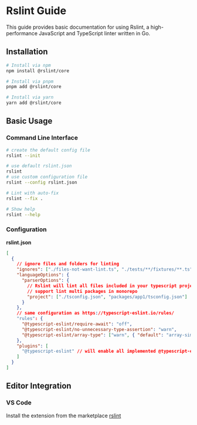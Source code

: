 # Rslint Guide

This guide provides basic documentation for using Rslint, a high-performance JavaScript and TypeScript linter written in Go.

## Installation

```bash
# Install via npm
npm install @rslint/core

# Install via pnpm
pnpm add @rslint/core

# Install via yarn
yarn add @rslint/core
```

## Basic Usage

### Command Line Interface

```bash
# create the default config file
rslint --init

# use default rslint.json
rslint
# use custom configuration file
rslint --config rslint.json

# Lint with auto-fix
rslint --fix .

# Show help
rslint --help
```

### Configuration

**rslint.json**

```json
[
  {
    // ignore files and folders for linting
    "ignores": ["./files-not-want-lint.ts", "./tests/**/fixtures/**.ts"],
    "languageOptions": {
      "parserOptions": {
        // Rslint will lint all files included in your typescript projects defined here
        // support lint multi packages in monorepo
        "project": ["./tsconfig.json", "packages/app1/tsconfig.json"]
      }
    },
    // same configuration as https://typescript-eslint.io/rules/
    "rules": {
      "@typescript-eslint/require-await": "off",
      "@typescript-eslint/no-unnecessary-type-assertion": "warn",
      "@typescript-eslint/array-type": ["warn", { "default": "array-simple" }]
    },
    "plugins": [
      "@typescript-eslint" // will enable all implemented @typescript-eslint rules by default
    ]
  }
]
```

## Editor Integration

### VS Code

Install the extension from the marketplace [rslint](https://marketplace.visualstudio.com/items?itemName=rstack.rslint)
